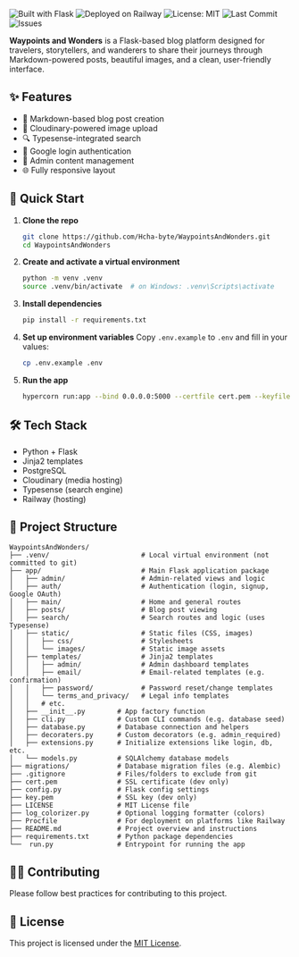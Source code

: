 ![Built with Flask](https://img.shields.io/badge/Built%20with-Flask-000?logo=flask)
![Deployed on Railway](https://img.shields.io/badge/Deployed%20on-Railway-5528FF?logo=railway)
![License: MIT](https://img.shields.io/badge/license-MIT-green.svg)
![Last Commit](https://img.shields.io/github/last-commit/Hcha-byte/WaypointsAndWonders)
![Issues](https://img.shields.io/github/issues/Hcha-byte/WaypointsAndWonders)

**Waypoints and Wonders** is a Flask-based blog platform designed for travelers, storytellers, and wanderers to share
their journeys through Markdown-powered posts, beautiful images, and a clean, user-friendly interface.

## ✨ Features

* 📝 Markdown-based blog post creation
* 📸 Cloudinary-powered image upload
* 🔍 Typesense-integrated search
* 🔐 Google login authentication
* 🧠 Admin content management
* 🌐 Fully responsive layout

## 🚀 Quick Start

1. **Clone the repo**

   ```bash
   git clone https://github.com/Hcha-byte/WaypointsAndWonders.git
   cd WaypointsAndWonders
   ```

2. **Create and activate a virtual environment**

   ```bash
   python -m venv .venv
   source .venv/bin/activate  # on Windows: .venv\Scripts\activate
   ```

3. **Install dependencies**

   ```bash
   pip install -r requirements.txt
   ```

4. **Set up environment variables**
   Copy `.env.example` to `.env` and fill in your values:

   ```bash
   cp .env.example .env
   ```

5. **Run the app**

   ```bash
   hypercorn run:app --bind 0.0.0.0:5000 --certfile cert.pem --keyfile key.pem --reload --access-logfile - --access-logformat ' -- %(r)s %(s)s' --log-level info | python3 log_colorizer.py
   ```

## 🛠 Tech Stack

* Python + Flask
* Jinja2 templates
* PostgreSQL
* Cloudinary (media hosting)
* Typesense (search engine)
* Railway (hosting)

## 📂 Project Structure

```
WaypointsAndWonders/
├── .venv/                       # Local virtual environment (not committed to git)
├── app/                         # Main Flask application package
│   ├── admin/                   # Admin-related views and logic
│   ├── auth/                    # Authentication (login, signup, Google OAuth)
│   ├── main/                    # Home and general routes
│   ├── posts/                   # Blog post viewing
│   ├── search/                  # Search routes and logic (uses Typesense)
│   ├── static/                  # Static files (CSS, images)
│   │   ├── css/                 # Stylesheets
│   │   └── images/              # Static image assets
│   ├── templates/               # Jinja2 templates
│   │   ├── admin/               # Admin dashboard templates
│   │   ├── email/               # Email-related templates (e.g. confirmation)
│   │   ├── password/            # Password reset/change templates
│   │   └── terms_and_privacy/   # Legal info templates
│   │   # etc.
│   ├── __init__.py        # App factory function
│   ├── cli.py             # Custom CLI commands (e.g. database seed)
│   ├── database.py        # Database connection and helpers
│   ├── decoraters.py      # Custom decorators (e.g. admin_required)
│   ├── extensions.py      # Initialize extensions like login, db, etc.
│   └── models.py          # SQLAlchemy database models
├── migrations/            # Database migration files (e.g. Alembic)
├── .gitignore             # Files/folders to exclude from git
├── cert.pem               # SSL certificate (dev only)
├── config.py              # Flask config settings
├── key.pem                # SSL key (dev only)
├── LICENSE                # MIT License file
├── log_colorizer.py       # Optional logging formatter (colors)
├── Procfile               # For deployment on platforms like Railway
├── README.md              # Project overview and instructions
├── requirements.txt       # Python package dependencies
└──  run.py                # Entrypoint for running the app

```

## 🧑‍💻 Contributing

Please follow best practices for contributing to this project.

## 📝 License

This project is licensed under the [MIT License](LICENSE).
